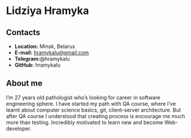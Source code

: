 # Lidziya Hramyka
## Contacts
* __Location:__ Minsk, Belarus
* __E-mail:__ hramykalu@gmail.com
* __Telegram:__@hramykalu
* __GitHub:__ hramykalu


## About me
  I’m 27 years old pathologist who’s looking for career in software engineering sphere. I have started my path with QA course, where I’ve  learnt about computer science basics, git, client-server architecture. But after QA course I understood that creating process is encourage me much more than testing. Incredibly motivated to learn new and become Web-developer.

  
